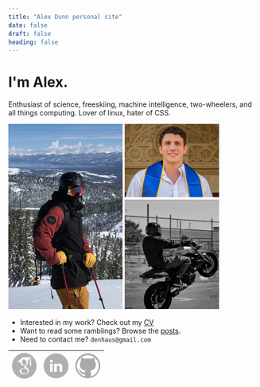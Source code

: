 ```yaml
---
title: "Alex Dunn personal site"
date: false
draft: false
heading: false
---
```


# I'm Alex. 
Enthusiast of science, freeskiing, machine intelligence, two-wheelers, and all things computing. Lover of linux, hater of CSS.

<img src="/composite.png"></img>

* Interested in my work? Check out my [CV](/cv)
* Want to read some ramblings? Browse the [posts](/posts).
* Need to contact me? `denhaus@gmail.com`

| <a href="https://scholar.google.com/citations?user=SqGIG_wAAAAJ&hl=en"><img src="/gscholar.png" width="50" /></a> 	| <a href="https://www.linkedin.com/in/dunnslinked/"><img src="/linkedin.png" width="50"></a> 	| <a href="https://github.com/ardunn"><img src="/github.png" width="50"></a> 	|
|--------------------------------------------------------------------------------------------------------------------	|----------------------------------------------------------------------------------------------	|-----------------------------------------------------------------------------	|
